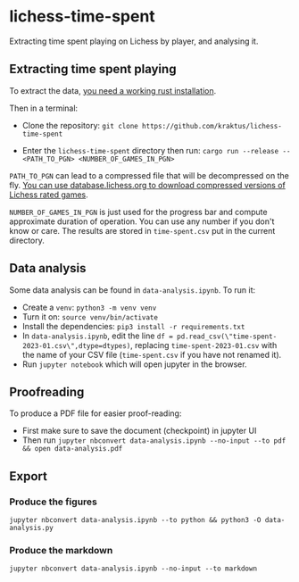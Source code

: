 # lichess-time-spent

Extracting time spent playing on Lichess by player, and analysing it.

## Extracting time spent playing 

To extract the data, [you need a working rust installation](https://www.rust-lang.org/learn/get-started).

Then in a terminal:

- Clone the repository: `git clone https://github.com/kraktus/lichess-time-spent`

- Enter the `lichess-time-spent` directory then run: `cargo run --release -- <PATH_TO_PGN> <NUMBER_OF_GAMES_IN_PGN>`

`PATH_TO_PGN` can lead to a compressed file that will be decompressed on the fly. [You can use database.lichess.org to download compressed versions of Lichess rated games](https://database.lichess.org).

`NUMBER_OF_GAMES_IN_PGN` is just used for the progress bar and compute approximate duration of operation. You can use any number if you don't know or care.
The results are stored in `time-spent.csv` put in the current directory.

## Data analysis

Some data analysis can be found in `data-analysis.ipynb`. To run it:

- Create a `venv`: `python3 -m venv venv`
- Turn it on: `source venv/bin/activate`
- Install the dependencies: `pip3 install -r requirements.txt`
- In `data-analysis.ipynb`, edit the line `df = pd.read_csv(\"time-spent-2023-01.csv\",dtype=dtypes)`, replacing `time-spent-2023-01.csv` with the name of your CSV file (`time-spent.csv` if you have not renamed it).
- Run `jupyter notebook` which will open jupyter in the browser.

## Proofreading

To produce a PDF file for easier proof-reading:
* First make sure to save the document (checkpoint) in jupyter UI
* Then run `jupyter nbconvert data-analysis.ipynb --no-input --to pdf && open data-analysis.pdf`

## Export

### Produce the figures

`jupyter nbconvert data-analysis.ipynb --to python && python3 -O data-analysis.py`

### Produce the markdown

`jupyter nbconvert data-analysis.ipynb --no-input --to markdown`
